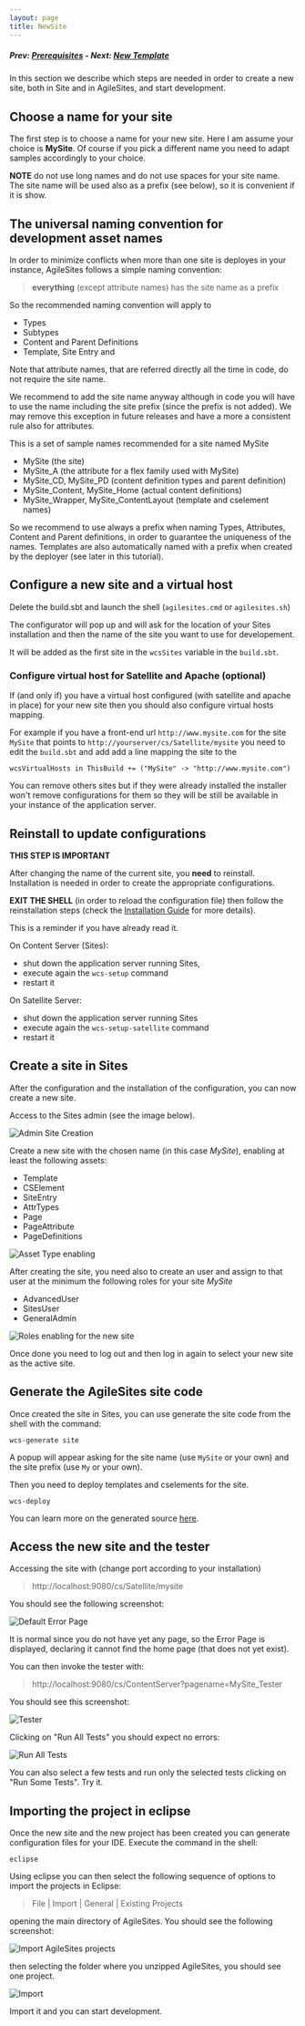 ```yaml
---
layout: page
title: NewSite
---
```

##### Prev: [Prerequisites](Prerequisites.html) - Next:  [New Template](NewTemplate.html)

In this section we describe which steps are needed in order to create a new site, both in Site and in AgileSites, and start development.

## Choose a name for your site

The first step is to choose a name for your new site. Here I am assume your choice is **MySite**. Of course if you pick a different name you need to adapt samples accordingly to your choice.

**NOTE** do not use long names and do not use spaces for your site name. The site name will be used also as a prefix (see below), so it is convenient if it is show.

## The universal naming convention for development asset names

In order to minimize conflicts when more than one site is deployes in your instance, AgileSites follows a simple naming convention:

> **everything** (except attribute names) has the site name as a prefix

So the recommended naming convention will apply to

- Types
- Subtypes
- Content and Parent Definitions
- Template, Site Entry and 

Note that attribute names, that are referred directly all the time in code, do not require the site name.

We recommend to add the site name anyway although in code you will have to use the name including the site prefix (since the prefix is not added). We may remove this exception in future releases and have a more a consistent rule also for attributes.

This is a set of sample names recommended for a site named MySite

- MySite (the site)
- MySite_A (the attribute for a flex family used with MySite)
- MySite_CD, MySite_PD (content definition types and parent definition)
- MySite_Content, MySite_Home (actual content definitions)
- MySite_Wrapper, MySite_ContentLayout (template and cselement names) 

So we recommend to use always a prefix when naming Types, Attributes, Content and Parent definitions, in order to guarantee the uniqueness of the names. Templates are also automatically named with a prefix when created by the deployer (see later in this tutorial).

## Configure a new site and a virtual host

Delete the build.sbt and launch the shell (`agilesites.cmd` or `agilesites.sh`)

The configurator will pop up and will ask for the location of your Sites installation and then the name of the site you want to use for developement.

It will be added as the first site in the `wcsSites` variable in the `build.sbt`.

### Configure virtual host for Satellite and Apache (optional)

If (and only if) you have a virtual host configured (with satellite and apache in place) for your new site then you should also configure virtual hosts mapping.

For example if you have a front-end url ``http://www.mysite.com`` for the site `MySite` that points to ``http://yourserver/cs/Satellite/mysite`` 
you need to edit the ``build.sbt`` and add  add a line mapping the site to the 

```
wcsVirtualHosts in ThisBuild += ("MySite" -> "http://www.mysite.com")
```

You can remove others sites but if they were already installed the installer won't remove configurations for them so they will be still be available in your instance of the application server.

## Reinstall to update configurations

**THIS STEP IS IMPORTANT**

 After changing the name  of the current site, you **need** to reinstall. Installation is needed in order to create  the appropriate configurations. 

**EXIT THE SHELL** (in order to reload the configuration file) then follow the reinstallation steps (check the [Installation Guide](http://www.agilesites.org/install.html) for more details).

This is a reminder if you have already read it.

On Content Server (Sites):

- shut down the application server running Sites,
- execute again the ``wcs-setup`` command
- restart it  

On Satellite Server:

- shut down the application server running Sites
- execute again the ``wcs-setup-satellite`` command
- restart it  

## Create a site in Sites

After the configuration and the installation of the configuration, you can now create a new site.

Access to the Sites admin (see the image below).

![Admin Site Creation](/img/snap8769.png)

Create a new site with the chosen name (in this case *MySite*), enabling at least the following assets:

- Template
- CSElement
- SiteEntry
- AttrTypes 
- Page
- PageAttribute
- PageDefinitions

![Asset Type enabling](/img/snap4206.png)

After creating the site, you need also to create an user and assign to that user at the minimum the following roles for your site *MySite*

- AdvancedUser
- SitesUser
- GeneralAdmin

![Roles enabling for the new site](/img/snap5044.png)

Once done you need to log out and then log in again to select your new site as the active site.

## Generate the AgileSites site code

Once created the site in Sites, you can use generate the site code from the shell with the command:

``wcs-generate site``

A popup will appear asking for the site name (use `MySite` or your own) and the site prefix (use `My` or your own).

Then you need to deploy templates and cselements for the site.

``wcs-deploy``

You can learn more on the generated source [here](../reference/Scaffold.html).

## Access the new site and the tester

Accessing the site with (change port according to your installation)

> http://localhost:9080/cs/Satellite/mysite

You should see the following screenshot:

![Default Error Page](/img/snap3695.png)

It is normal since you do not have yet any page, so the Error Page is displayed, declaring it cannot find the home page (that does not yet exist).

You can then invoke the tester with:

>http://localhost:9080/cs/ContentServer?pagename=MySite_Tester

You should see this screenshot:

![Tester](/img/snap2246.png)

Clicking on "Run All Tests" you should expect no errors:

![Run All Tests](/img/snap2543.png)

You can also select a few tests and run only the selected tests clicking on "Run Some Tests". Try it.

## Importing the project in eclipse

Once the new site and the new project has been created you can generate configuration files for your IDE. Execute the command in the shell:

`eclipse`

Using eclipse you can then select the following sequence of options to import the projects in Eclipse:

> File | Import | General | Existing Projects 

opening the main directory of AgileSites. You should see the following screenshot:

![Import AgileSites projects](/img/snap4673.png)

then selecting the folder where you unzipped AgileSites, you should see one project.

![Import](/img/snap6285.png)

Import it and you can start development.